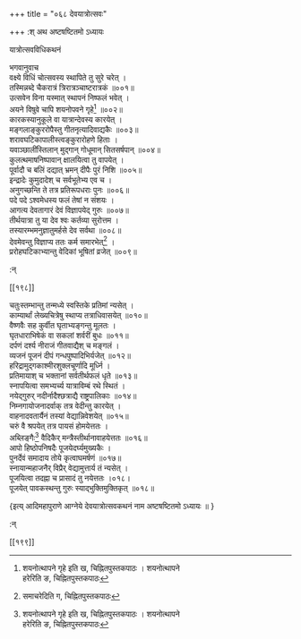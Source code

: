 +++
title = "०६८ देवयात्रोत्सवः"

+++
:श् अथ अष्टषष्टितमो ऽध्यायः

यात्रोत्सवविधिकथनं  
    
भगवानुवाच  
वक्ष्ये विधिं चोत्सवस्य स्थापिते तु सुरे चरेत् ।  
तस्मिन्नब्दे चैकरात्रं त्रिरात्रञ्चाष्टरात्रकं ॥००१॥  
उत्सवेन विना यस्मात् स्थापनं निष्फलं भवेत् ।  
अयने विषुवे चापि शयनोपवने गृहे[^१] ॥००२॥  
कारकस्यानुकूले वा यात्रान्देवस्य कारयेत् ।  
मङ्गलाङ्कुररोपैस्तु गीतनृत्यादिवाद्यकैः ॥००३॥  
शरावघटिकापालीस्त्वङ्कुरारोहणे हिताः ।  
यवाञ्छालींस्तिलान् मुद्गान् गोधूमान् सितसर्षपान्   ॥००४॥  
कुलत्थमाषनिष्पावान् क्षालयित्वा तु वापयेत् ।  
पूर्वादौ च बलिं दद्यात् भ्रमन् दीपैः पुरं निशि   ॥००५॥  
इन्द्रादेः कुमुदादेश् च सर्वभूतेभ्य एव च ।  
अनुगच्छन्ति ते तत्र प्रतिरूपधराः पुनः ॥००६॥  
पदे पदे ऽश्वमेधस्य फलं तेषां न संशयः   ।  
आगत्य देवतागारं देवं विज्ञापयेद् गुरुः ॥००७॥  
तीर्थयात्रा तु या देव श्वः कर्तव्या सुरोत्तम ।  
तस्यारम्भमनुज्ञातुमर्हसे देव सर्वथा ॥००८॥  
देवमेवन्तु विज्ञाप्य ततः कर्म समारभेत्[^२] ।  
प्ररोहघटिकाभ्यान्तु वेदिकां भूषितां व्रजेत्   ॥००९॥  
    
:न्  
    
[^१]: शयनोत्थापने गृहे इति ख, चिह्नितपुस्तकपाठः । शयनोत्थापने  
हरेरिति ङ, चिह्नितपुस्तकपाठः  
    
[^२]: समाचरेदिति ग, चिह्नितपुस्तकपाठः  

[[१९८]]
    
चतुःस्तम्भान्तु तन्मध्ये स्वस्तिके प्रतिमां न्यसेत् ।  
काम्यार्थां लेख्यचित्रेषु स्थाप्य तत्राधिवासयेत् ॥०१०॥  
वैष्णवैः सह कुर्वीत घृताभ्यङ्गन्तु मूलतः   ।  
घृतधाराभिषेकं वा सकलां शर्वरीं बुधः   ॥०११॥  
दर्पणं दर्श्य नीराजं गीतवाद्यैश् च मङ्गलं   ।  
व्यजनं पूजनं दीपं गन्धपुष्पादिभिर्यजेत् ॥०१२॥  
हरिद्रामुद्गकाश्मीरशुक्लचूर्णादि मूर्ध्नि ।  
प्रतिमायाश् च भक्तानां सर्वतीर्थफलं धृते   ॥०१३॥  
स्नापयित्वा समभ्यर्च्य यात्राविम्बं रथे स्थितं ।  
नयेद्गुरुर् नदीर्नादैश्छत्राद्यै राष्ट्रपालिकाः   ॥०१४॥  
निम्नगायोजनादर्वाक् तत्र वेदीन्तु कारयेत् ।  
वाहनादवतार्यैनं तस्यां वेद्यान्निवेशयेत् ॥०१५॥  
चरुं वै श्रपयेत् तत्र पायसं होमयेत्ततः ।  
अब्लिङ्गैः[^१] वैदिकैर् मन्त्रैस्तीर्थानावाहयेत्ततः   ॥०१६॥  
आपो हिष्ठोपनिषदैः पूजयेदर्घ्यमुख्यकैः   ।  
पुनर्देवं समादाय तोये कृत्वाघमर्षणं ॥०१७॥  
स्नायान्महाजनैर् विप्रैर् वेद्यामुत्तार्य तं न्यसेत् ।  
पूजयित्वा तदह्ना च प्रासादं तु नयेत्ततः ।०१८।  
पूजयेत् पावकस्थन्तु गुरुः स्याद्भुक्तिमुक्तिकृत् ॥०१८॥  
    
\{इत्य् आदिमहापुराणे आग्नेये देवयात्रोत्सवकथनं नाम अष्टषष्टितमो ऽध्यायः ॥  }
    
:न्  
    
[^१]: अर्चिकैर् इति ग, चिह्नितपुस्तकपाठः  

[[१९९]]
    